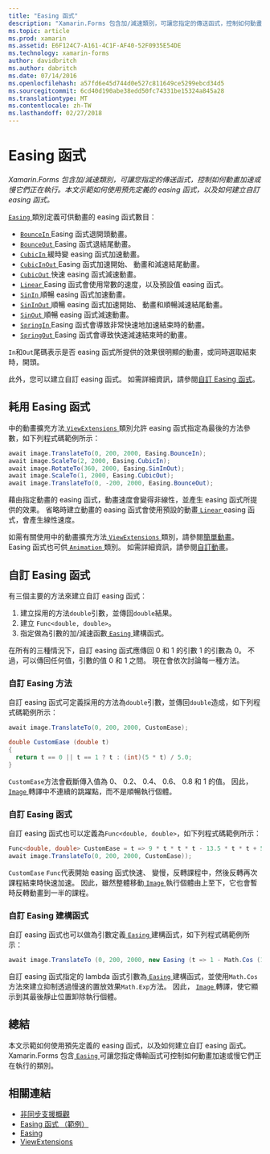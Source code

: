 ```yaml
---
title: "Easing 函式"
description: "Xamarin.Forms 包含加/減速類別，可讓您指定的傳送函式，控制如何動畫加速或慢它們正在執行。 本文示範如何使用預先定義的 easing 函式，以及如何建立自訂 easing 函式。"
ms.topic: article
ms.prod: xamarin
ms.assetid: E6F124C7-A161-4C1F-AF40-52F0935E54DE
ms.technology: xamarin-forms
author: davidbritch
ms.author: dabritch
ms.date: 07/14/2016
ms.openlocfilehash: a57fd6e45d744d0e527c811649ce5299ebcd34d5
ms.sourcegitcommit: 6cd40d190abe38edd50fc74331be15324a845a28
ms.translationtype: MT
ms.contentlocale: zh-TW
ms.lasthandoff: 02/27/2018
---
```

# <a name="easing-functions"></a>Easing 函式

_Xamarin.Forms 包含加/減速類別，可讓您指定的傳送函式，控制如何動畫加速或慢它們正在執行。本文示範如何使用預先定義的 easing 函式，以及如何建立自訂 easing 函式。_


[ `Easing` ](https://developer.xamarin.com/api/type/Xamarin.Forms.Easing/)類別定義可供動畫的 easing 函式數目：

- [ `BounceIn` ](https://developer.xamarin.com/api/field/Xamarin.Forms.Easing.BounceIn/) Easing 函式退開頭動畫。
- [ `BounceOut` ](https://developer.xamarin.com/api/field/Xamarin.Forms.Easing.BounceOut/) Easing 函式退結尾動畫。
- [ `CubicIn` ](https://developer.xamarin.com/api/field/Xamarin.Forms.Easing.CubicIn/)緩時變 easing 函式加速動畫。
- [ `CubicInOut` ](https://developer.xamarin.com/api/field/Xamarin.Forms.Easing.CubicInOut/) Easing 函式加速開始、 動畫和減速結尾動畫。
- [ `CubicOut` ](https://developer.xamarin.com/api/field/Xamarin.Forms.Easing.CubicOut/)快速 easing 函式減速動畫。
- [ `Linear` ](https://developer.xamarin.com/api/field/Xamarin.Forms.Easing.Linear/) Easing 函式會使用常數的速度，以及預設值 easing 函式。
- [ `SinIn` ](https://developer.xamarin.com/api/field/Xamarin.Forms.Easing.SinIn/)順暢 easing 函式加速動畫。
- [ `SinInOut` ](https://developer.xamarin.com/api/field/Xamarin.Forms.Easing.SinInOut/)順暢 easing 函式加速開始、 動畫和順暢減速結尾動畫。
- [ `SinOut` ](https://developer.xamarin.com/api/field/Xamarin.Forms.Easing.SinOut/)順暢 easing 函式減速動畫。
- [ `SpringIn` ](https://developer.xamarin.com/api/field/Xamarin.Forms.Easing.SpringIn/) Easing 函式會導致非常快速地加速結束時的動畫。
- [ `SpringOut` ](https://developer.xamarin.com/api/field/Xamarin.Forms.Easing.SpringOut/) Easing 函式會導致快速減速結束時的動畫。

`In`和`Out`尾碼表示是否 easing 函式所提供的效果很明顯的動畫，或同時選取結束時，開頭。

此外，您可以建立自訂 easing 函式。 如需詳細資訊，請參閱[自訂 Easing 函式](#customeasing)。

## <a name="consuming-an-easing-function"></a>耗用 Easing 函式

中的動畫擴充方法[ `ViewExtensions` ](https://developer.xamarin.com/api/type/Xamarin.Forms.ViewExtensions/)類別允許 easing 函式指定為最後的方法參數，如下列程式碼範例所示：

```csharp
await image.TranslateTo(0, 200, 2000, Easing.BounceIn);
await image.ScaleTo(2, 2000, Easing.CubicIn);
await image.RotateTo(360, 2000, Easing.SinInOut);
await image.ScaleTo(1, 2000, Easing.CubicOut);
await image.TranslateTo(0, -200, 2000, Easing.BounceOut);
```

藉由指定動畫的 easing 函式，動畫速度會變得非線性，並產生 easing 函式所提供的效果。 省略時建立動畫的 easing 函式會使用預設的動畫[ `Linear` ](https://developer.xamarin.com/api/field/Xamarin.Forms.Easing.Linear/) easing 函式，會產生線性速度。

如需有關使用中的動畫擴充方法[ `ViewExtensions` ](https://developer.xamarin.com/api/type/Xamarin.Forms.ViewExtensions/)類別，請參閱[簡單動畫](~/xamarin-forms/user-interface/animation/simple.md)。 Easing 函式也可供[ `Animation` ](https://developer.xamarin.com/api/type/Xamarin.Forms.Animation/)類別。 如需詳細資訊，請參閱[自訂動畫](~/xamarin-forms/user-interface/animation/custom.md)。

<a name="customeasing" />

## <a name="custom-easing-functions"></a>自訂 Easing 函式

有三個主要的方法來建立自訂 easing 函式：

1. 建立採用的方法`double`引數，並傳回`double`結果。
1. 建立 `Func<double, double>`。
1. 指定做為引數的加/減速函數[ `Easing` ](https://developer.xamarin.com/api/type/Xamarin.Forms.Easing/)建構函式。

在所有的三種情況下，自訂 easing 函式應傳回 0 和 1 的引數 1 的引數為 0。 不過，可以傳回任何值，引數的值 0 和 1 之間。 現在會依次討論每一種方法。

### <a name="custom-easing-method"></a>自訂 Easing 方法

自訂 easing 函式可定義採用的方法為`double`引數，並傳回`double`造成，如下列程式碼範例所示：

```csharp
await image.TranslateTo(0, 200, 2000, CustomEase);

double CustomEase (double t)
{
  return t == 0 || t == 1 ? t : (int)(5 * t) / 5.0;
}
```

`CustomEase`方法會截斷傳入值為 0、 0.2、 0.4、 0.6、 0.8 和 1 的值。 因此， [ `Image` ](https://developer.xamarin.com/api/type/Xamarin.Forms.Image/)轉譯中不連續的跳躍點，而不是順暢執行個體。

### <a name="custom-easing-func"></a>自訂 Easing 函式

自訂 easing 函式也可以定義為`Func<double, double>`，如下列程式碼範例所示：

```csharp
Func<double, double> CustomEase = t => 9 * t * t * t - 13.5 * t * t + 5.5 * t;
await image.TranslateTo(0, 200, 2000, CustomEase));
```

`CustomEase` `Func`代表開始 easing 函式快速、 變慢，反轉課程中，然後反轉再次課程結束時快速加速。 因此，雖然整體移動[ `Image` ](https://developer.xamarin.com/api/type/Xamarin.Forms.Image/)執行個體由上至下，它也會暫時反轉動畫到一半的課程。

### <a name="custom-easing-constructor"></a>自訂 Easing 建構函式

自訂 easing 函式也可以做為引數定義[ `Easing` ](https://developer.xamarin.com/api/type/Xamarin.Forms.Easing/)建構函式，如下列程式碼範例所示：

```csharp
await image.TranslateTo (0, 200, 2000, new Easing (t => 1 - Math.Cos (10 * Math.PI * t) * Math.Exp (-5 * t)));
```

自訂 easing 函式指定的 lambda 函式引數為[ `Easing` ](https://developer.xamarin.com/api/type/Xamarin.Forms.Easing/)建構函式，並使用`Math.Cos`方法來建立抑制透過慢速的置放效果`Math.Exp`方法。 因此， [ `Image` ](https://developer.xamarin.com/api/type/Xamarin.Forms.Image/)轉譯，使它顯示到其最後靜止位置卸除執行個體。

## <a name="summary"></a>總結

本文示範如何使用預先定義的 easing 函式，以及如何建立自訂 easing 函式。 Xamarin.Forms 包含[ `Easing` ](https://developer.xamarin.com/api/type/Xamarin.Forms.Easing/)可讓您指定傳輸函式可控制如何動畫加速或慢它們正在執行的類別。



## <a name="related-links"></a>相關連結

- [非同步支援概觀](~/cross-platform/platform/async.md)
- [Easing 函式 （範例）](https://developer.xamarin.com/samples/xamarin-forms/userinterface/animation/easing/)
- [Easing](https://developer.xamarin.com/api/type/Xamarin.Forms.Easing/)
- [ViewExtensions](https://developer.xamarin.com/api/type/Xamarin.Forms.ViewExtensions/)
